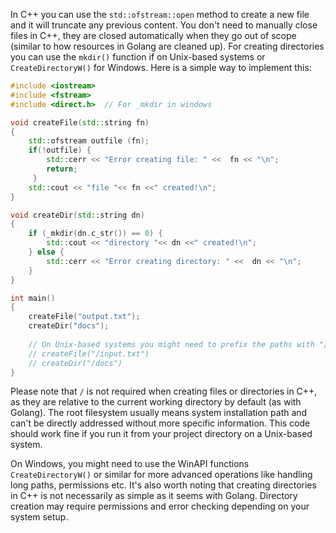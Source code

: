In C++ you can use the `std::ofstream::open` method to create a new file and it will truncate any previous content. You don't need to manually close files in C++, they are closed automatically when they go out of scope (similar to how resources in Golang are cleaned up). For creating directories you can use the `mkdir()` function if on Unix-based systems or `CreateDirectoryW()` for Windows. Here is a simple way to implement this:

```C++
#include <iostream>
#include <fstream>
#include <direct.h>  // For _mkdir in windows

void createFile(std::string fn) 
{
    std::ofstream outfile (fn);
    if(!outfile) {
        std::cerr << "Error creating file: " <<  fn << "\n";
        return;
     }
    std::cout << "file "<< fn <<" created!\n";
}

void createDir(std::string dn) 
{
    if (_mkdir(dn.c_str()) == 0) {
        std::cout << "directory "<< dn <<" created!\n";
    } else {
        std::cerr << "Error creating directory: " <<  dn << "\n";
    }
}

int main() 
{
    createFile("output.txt");
    createDir("docs");
    
    // On Unix-based systems you might need to prefix the paths with "/" if it's in root directory, e.g:
    // createFile("/input.txt")
    // createDir("/docs")
}
```

Please note that `/` is not required when creating files or directories in C++, as they are relative to the current working directory by default (as with Golang). The root filesystem usually means system installation path and can't be directly addressed without more specific information. This code should work fine if you run it from your project directory on a Unix-based system. 

On Windows, you might need to use the WinAPI functions `CreateDirectoryW()` or similar for more advanced operations like handling long paths, permissions etc. It's also worth noting that creating directories in C++ is not necessarily as simple as it seems with Golang. Directory creation may require permissions and error checking depending on your system setup.

